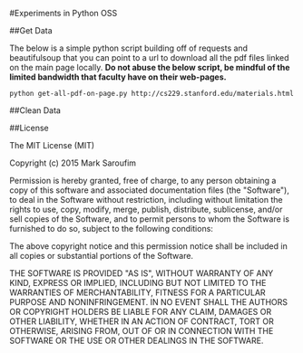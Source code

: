 #Experiments in Python OSS

##Get Data

The below is a simple python script building off of requests and beautifulsoup that you can point to a url to download all the pdf files linked on the main page locally. **Do not abuse the below script, be mindful of the limited bandwidth that faculty have on their web-pages.**

```
python get-all-pdf-on-page.py http://cs229.stanford.edu/materials.html
```

##Clean Data

##License

The MIT License (MIT)

Copyright (c) 2015 Mark Saroufim

Permission is hereby granted, free of charge, to any person obtaining a copy
of this software and associated documentation files (the "Software"), to deal
in the Software without restriction, including without limitation the rights
to use, copy, modify, merge, publish, distribute, sublicense, and/or sell
copies of the Software, and to permit persons to whom the Software is
furnished to do so, subject to the following conditions:

The above copyright notice and this permission notice shall be included in
all copies or substantial portions of the Software.

THE SOFTWARE IS PROVIDED "AS IS", WITHOUT WARRANTY OF ANY KIND, EXPRESS OR
IMPLIED, INCLUDING BUT NOT LIMITED TO THE WARRANTIES OF MERCHANTABILITY,
FITNESS FOR A PARTICULAR PURPOSE AND NONINFRINGEMENT. IN NO EVENT SHALL THE
AUTHORS OR COPYRIGHT HOLDERS BE LIABLE FOR ANY CLAIM, DAMAGES OR OTHER
LIABILITY, WHETHER IN AN ACTION OF CONTRACT, TORT OR OTHERWISE, ARISING FROM,
OUT OF OR IN CONNECTION WITH THE SOFTWARE OR THE USE OR OTHER DEALINGS IN
THE SOFTWARE.
